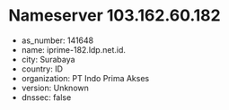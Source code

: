 # Nameserver 103.162.60.182

* as_number: 141648
* name: iprime-182.ldp.net.id.
* city: Surabaya
* country: ID
* organization: PT Indo Prima Akses
* version: Unknown
* dnssec: false
